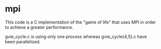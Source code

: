 # mpi

This code is a C implementation of the "game of life" that uses MPI in order to achieve a greater performance.

gvie_cycle.c is using only one process whereas gvie_cycle{4,5}.c have been parallelized.
